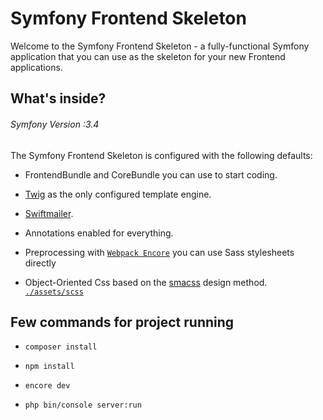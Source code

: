# Symfony Frontend Skeleton

Welcome to the Symfony Frontend Skeleton - a fully-functional Symfony
application that you can use as the skeleton for your new Frontend applications.

## What's inside?

###### Symfony Version :3.4

The Symfony Frontend Skeleton is configured with the following defaults:

- FrontendBundle and CoreBundle you can use to start coding.

- [Twig](https://symfony.com/doc/3.4/templating.html) as the only configured template engine.

- [Swiftmailer](https://symfony.com/doc/3.4/email.html).

- Annotations enabled for everything.

- Preprocessing with [`Webpack Encore`](https://symfony.com/doc/3.4/frontend.html) you can use Sass stylesheets directly

- Object-Oriented Css based on the [smacss](http://smacss.com/) design method. [`./assets/scss`](https://itnext.io/css-architecture-with-sass-smacss-and-bem-cc618392c148)


## Few commands for project running

- `` composer install ``

- `` npm install ``

- `` encore dev ``

- `` php bin/console server:run ``
